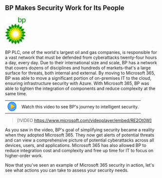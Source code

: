 
## BP Makes Security Work for Its People


![BP PLC](../media/bp.png)

BP PLC, one of the world's largest oil and gas companies, is responsible for a vast network that must be defended from cyberattacks twenty-four hours a day, every day. Due to their international size and scale, BP has a network that covers dozens of disciplines and hundreds of markets-that's a large surface for threats, both internal and external. By moving to Microsoft 365, BP was able to move a significant portion of on-premises IT to the cloud, ensuring infrastructure security with Azure. With Microsoft 365, BP was able to tighten the integration of components and reduce complexity at the same time.

|||
| :-- | :-- |
|![Icon indicating play video](../media/videoicon.png) | Watch this video to see BP's journey to intelligent security.|

> [!VIDEO https://www.microsoft.com/videoplayer/embed/RE2Ot0W]

As you saw in the video, BP's goal of simplifying security became a reality when they adopted Microsoft 365. They now get alerts of potential threats and can view a comprehensive picture of potential cyberattacks across all devices, users, and applications. Microsoft 365 has also allowed BP to reduce integration cost and complexity and free up time for IT to focus on higher-order work.

Now that you've seen an example of Microsoft 365 security in action, let's see what actions you can take to assess your security needs.
